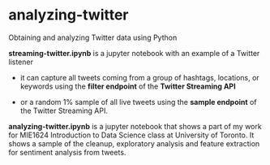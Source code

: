 # analyzing-twitter
Obtaining and analyzing Twitter data using Python

**streaming-twitter.ipynb** is a jupyter notebook with an example of a Twitter listener

* it can capture all tweets coming from a group of hashtags, locations, or keywords using the **filter endpoint** of the **Twitter Streaming API** 

* or a random 1% sample of all live tweets using the **sample endpoint** of the Twitter Streaming API.

**analyzing-twitter.ipynb** is a jupyter notebook that shows a part of my work for MIE1624 Introduction to Data Science class at University of Toronto. It shows a sample of the cleanup, exploratory analysis and feature extraction for sentiment analysis from tweets.
